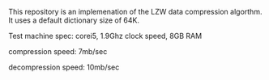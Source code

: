 This repository is an implemenation of the LZW data compression algorthm. It uses a default dictionary size of 64K.

Test machine spec: corei5, 1.9Ghz clock speed, 8GB RAM

compression speed: 7mb/sec

decompression speed: 10mb/sec


